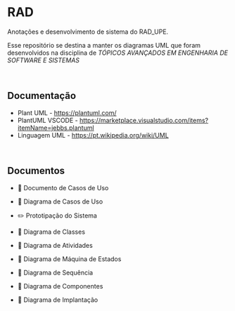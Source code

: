# RAD
Anotações e desenvolvimento de sistema do RAD_UPE.

Esse repositório se destina a manter os diagramas UML que foram desenvolvidos na disciplina de _TÓPICOS AVANÇADOS EM ENGENHARIA DE SOFTWARE E SISTEMAS_ 

&nbsp;

## Documentação

- Plant UML - https://plantuml.com/
- PlantUML VSCODE - https://marketplace.visualstudio.com/items?itemName=jebbs.plantuml
- Linguagem UML - https://pt.wikipedia.org/wiki/UML

&nbsp;

## Documentos

* :notebook: Documento de Casos de Uso
* :ledger: Diagrama de Casos de Uso
* :pencil2: Prototipação do Sistema

* :ledger: Diagrama de Classes
* :ledger: Diagrama de Atividades
* :ledger: Diagrama de Máquina de Estados
* :ledger: Diagrama de Sequência
* :ledger: Diagrama de Componentes
* :ledger: Diagrama de Implantação

&nbsp;
